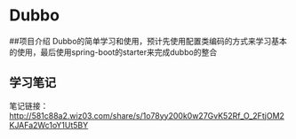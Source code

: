 # Dubbo

##项目介绍
Dubbo的简单学习和使用，预计先使用配置类编码的方式来学习基本的使用，最后使用spring-boot的starter来完成dubbo的整合


## 学习笔记
笔记链接：http://581c88a2.wiz03.com/share/s/1o78yy200k0w27GvK52Rf_O_2FtjOM2KJAFa2Wc1oY1Ut5BY

